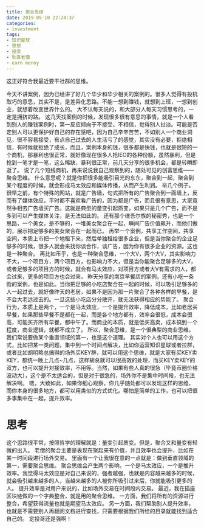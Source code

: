 ```yaml
---
title: 聚合思维
date: 2019-05-10 22:24:37
categories:
- investment
tags:
- 知识星球
- 思想
- 投资
- 耿直老僧
- earn menoy
---
```

这正好符合我最近要干社群的思维。
<!-- more -->
今天不讲案例，因为已经讲了好几个华少和华少相关的案例的。很多人觉得有投机取巧的意思，其实不是，是差异化思路。不能一想到赚钱，就想到上班，一想到创业，就想着改变世界什么的。
大不认每天说的，和大部分人每天习惯思考的，一定是拥挤的路。
这几天找案例的时候，发现很多很有意思的事情，就是一个人看到别人的赚钱案例时，第一反应倾向于不接受，不相信，觉得别人扯淡。可能是否定别人可以更保护好自己的存在感吧，因为自己辛辛苦苦，不如别人一个商业洞见，很不容易接受，有点自己过去的人生活亏了的感觉，其实没有必要，拒绝相信，有时候就拒绝了成长，而且，案例本身的钱，很多都是快钱，也就是很短的一个商机，那暴利也很正常，就好像现在很多人抢IEO的各种份额，虽然暴利，但是抢到一笔才是一笔，这么稀缺，暴利很正常，前几天分享的很多机会，都是转瞬即逝了。
说了几个短线商机，再来说说我自己观察到的，随处可见的创富思维——聚合思维。
什么意思呢？就是你把很多能吸引目光的东东，聚合到一起，聚合到某个程度的时候，就会形成马太效应和媒体传播，从而产生利润。
举几个例子。
很早之前，有个特殊的网站，就是广告墙，句式把所有的广告聚合到一面墙上，反而有了媒体效应，平时都不喜欢看广告的，因为都是广告，而且很有意思，大家竟然争相去广告墙买广告。这就是典型的量变引起质变，如果只是几个广告，而不是多到可以产生媒体关注，是无法如此的。
还有那个维吾尔族的秘密秀，也是一个思路，一个美女，是不够的，一堆美女聚合在一起，瞬间广告价值飙升，而他们做的，展示把足够多的美女聚合在一起而已。
再举一个案例，共享工作空间，共享空间，本质上市把一个地租下来，然后单独租给很多企业，但是当你聚合的企业足够多的时候，很多人就会来找你谈合作，谈广告，因为你有很多企业的资源。这也是一种聚合。
再比如币乎，也是一种聚合思维，一个大V，两个大V，其实影响力不大，一个项目方，两个项目方，也影响力不大，但是当你能聚合足够多的大V，或者足够多的项目方的时候，就会有马太效应，对项目方或者大V有需求的人，都会过来，更多的项目方也会过来，
昨天分享的南京早餐店的案例，还有小吃一条街的案例，也是如此。当你把足够的小吃店聚合在一起的时候，可以吸引足够多的人一起过去，就好像昨天的老居，如果不是因为那一片聚合了各种各样的早餐，是不会大老远过去的。一旦这些小吃店分分散开，就无法获得相应的势能了。
聚合行为，本质上是两个，一个是马太效应，一个是提升效率，降低成本，比如老居买早餐，如果那些早餐不是都在一起，而是各个地方都有，效率会很低，成本会很高，可能买齐所有早餐，都中午了。而商业的本质，就是低买高卖，成本搞到一个程度，商业逻辑，就都不成立了。
所以，聚合思维，是一个很典型的商业思维。我们常说要做某个垂直领域的第一，也是这个道理。
其实对个人也可以用这个方式，比如把某一类问题，集中到一个时间点解决，比如你运营知识星球或者拉群，或者比如胡明略总搞得的场外买KEY群，就可以用这个思维，就是大家有买KEY卖KEY，都统一晚上几点~几点，这样胡总就可以很高效的处理，而买KEY卖KEY的双方，也可以提升对接效率，不用等。当然，如果有些人真的很急（毕竟币圈价格波动大），这个是不太适合的，但是对于很急的，场外你不是集中时间段，也无法解决啊。
嗯，大致如此，如果你细心观察，你几乎随处都可以发现这样的思维，而你本身的很多地方，都可以用类似的方式优化。哪怕是简单的工作，也可以把很多事集中在一起，提升效率。
# 思考
这个思路很平常，按照哲学的理解就是：量变引起质变。但是，聚合又和量变有轻微的出入。
老僧的聚合主要是表现在聚起来有价值，并且效率也会提升，比如在某一时间段进行场外交易。
里面有一个让我很在意的一点就是：做到垂直领域的第一，需要聚合思维。
聚合思维会产生两个影响，一个是马太效应，一个是推升效率。我觉得马太效应是对自己来说的，强者越强，也就是内容越来越多的时候，就会吸引越来越多的人，当越来越多的人被你所吸引过来后，你就能吸引更多的人。
提升效率是对用户来说的，比如场外交易在时间段内交易。
最近，我在插座区块链做的一个字典整合，就是用的聚合思维。
一方面，我们将所有的资源进行整合，希望获得流量也就是期望马太效应。
另一方面，我们帮助别人提升效率，也就是不需要别人再翻阅文档进行查找，只需要根据我们所给的目录就能找到适合自己的。
定投哥还是强啊！




